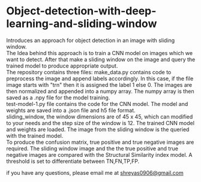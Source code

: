 # Object-detection-with-deep-learning-and-sliding-window
Introduces an approach for object detection in an image with sliding window. <br>
The Idea behind this approach is to train a CNN model on images which we want to detect. After that make a sliding window on the image and query the trained model to produce appropriate output. <br>
The repository contains three files: make_data.py contains code to preprocess the image and append labels accordingly. In this case, if the file image starts with "trn" then it is assigned the label 1 else 0. The images are then normalized and appended into a numpy array. The numpy array is then saved as a .npy file for the model training. <br>
test-model-1.py file contains the code for the CNN model. The model and weights are saved into a .json file and h5 file format. <br>
sliding_window, the window dimensions are of 45 x 45, which can modified to your needs and the step size of the window is 12. The trained CNN model and weights are loaded. The image from the sliding window is the queried with the trained model. <br>
To produce the confusion matrix, true positive and true negative images are required. The sliding window image and the the true positive and true negative images are compared with the Structural Similarity index model. A threshold is set to differentiate between TN,FN,TP,FP. <br>

if you have any questions, please email me at shreyas0906@gmail.com 
